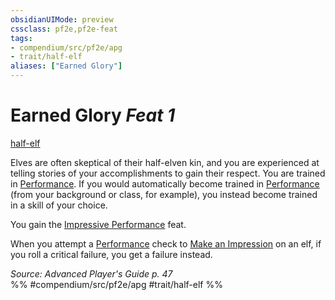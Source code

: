 ```yaml
---
obsidianUIMode: preview
cssclass: pf2e,pf2e-feat
tags:
- compendium/src/pf2e/apg
- trait/half-elf
aliases: ["Earned Glory"]
---
```

# Earned Glory  *Feat 1*  
[half-elf](half-elf.md "Half-Elf Ancestry & Heritage Trait")  


Elves are often skeptical of their half-elven kin, and you are experienced at telling stories of your accomplishments to gain their respect. You are trained in [Performance](skills.md#Performance). If you would automatically become trained in [Performance](skills.md#Performance) (from your background or class, for example), you instead become trained in a skill of your choice.

You gain the [Impressive Performance](impressive-performance.md) feat.

When you attempt a [Performance](skills.md#Performance) check to [Make an Impression](make-an-impression.md) on an elf, if you roll a critical failure, you get a failure instead.

*Source: Advanced Player's Guide p. 47*  
%% #compendium/src/pf2e/apg #trait/half-elf %%